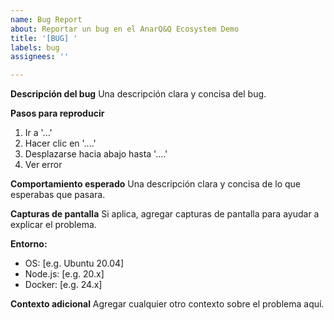 ```yaml
---
name: Bug Report
about: Reportar un bug en el AnarQ&Q Ecosystem Demo
title: '[BUG] '
labels: bug
assignees: ''

---
```


**Descripción del bug**
Una descripción clara y concisa del bug.

**Pasos para reproducir**
1. Ir a '...'
2. Hacer clic en '....'
3. Desplazarse hacia abajo hasta '....'
4. Ver error

**Comportamiento esperado**
Una descripción clara y concisa de lo que esperabas que pasara.

**Capturas de pantalla**
Si aplica, agregar capturas de pantalla para ayudar a explicar el problema.

**Entorno:**
 - OS: [e.g. Ubuntu 20.04]
 - Node.js: [e.g. 20.x]
 - Docker: [e.g. 24.x]

**Contexto adicional**
Agregar cualquier otro contexto sobre el problema aquí.
